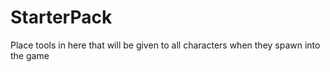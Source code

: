 # StarterPack
Place tools in here that will be given to all characters when they spawn into the game
